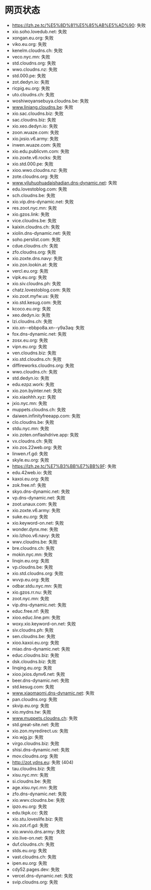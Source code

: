 # 网页状态
- https://lzh.ze.tc/%E5%8D%81%E5%85%AB%E5%AD%90: 失败
- xio.soho.lovedub.net: 失败
- xongan.eu.org: 失败
- viko.eu.org: 失败
- kenelm.cloudns.ch: 失败
- veco.nyc.mn: 失败
- std.cloudns.org: 失败
- wwo.cloudns.nz: 失败
- std.000.pe: 失败
- zot.dedyn.io: 失败
- ricpig.eu.org: 失败
- uto.cloudns.ch: 失败
- woshiwoyansebuya.cloudns.be: 失败
- www.liniang.cloudns.be: 失败
- xio.sac.cloudns.biz: 失败
- sac.cloudns.biz: 失败
- xio.xeo.dedyn.io: 失败
- zoon.wuaze.com: 失败
- xio.jxsio.v6.army: 失败
- inwen.wuaze.com: 失败
- xio.edu.publicvm.com: 失败
- xio.zoxte.v6.rocks: 失败
- xio.std.000.pe: 失败
- xioo.wwo.cloudns.nz: 失败
- zote.cloudns.org: 失败
- www.yiluhuohuadaishadian.dns-dynamic.net: 失败
- edu.lovestoblog.com: 失败
- sch.cloudns.be: 失败
- xio.vip.dns-dynamic.net: 失败
- res.zoot.nyc.mn: 失败
- xio.gzos.link: 失败
- vice.cloudns.be: 失败
- kaixin.cloudns.ch: 失败
- xiolin.dns-dynamic.net: 失败
- soho.perslist.com: 失败
- cdue.cloudns.ch: 失败
- zfo.cloudns.org: 失败
- xio.zoxte.dns.navy: 失败
- xio.zon.lookin.at: 失败
- vercl.eu.org: 失败
- vipk.eu.org: 失败
- xio.siv.cloudns.ph: 失败
- chatz.lovestoblog.com: 失败
- xio.zoot.myfw.us: 失败
- xio.std.kesug.com: 失败
- kcoco.eu.org: 失败
- xeo.dedyn.io: 失败
- lzi.cloudns.ch: 失败
- xio.xn--ebbpo8a.xn--y9a3aq: 失败
- fox.dns-dynamic.net: 失败
- zosx.eu.org: 失败
- vipn.eu.org: 失败
- ven.cloudns.biz: 失败
- xio.std.cloudns.ch: 失败
- diffireworks.cloudns.org: 失败
- wwo.cloudns.ch: 失败
- std.dedyn.io: 失败
- edu.ezpz.work: 失败
- xio.zon.byinter.net: 失败
- xio.xiaohhh.xyz: 失败
- jxio.nyc.mn: 失败
- muppets.cloudns.ch: 失败
- daiwen.infinityfreeapp.com: 失败
- clo.cloudns.be: 失败
- stdu.nyc.mn: 失败
- xio.zoten.onflashdrive.app: 失败
- vx.cloudns.ch: 失败
- xio.zos.22web.org: 失败
- linwen.rf.gd: 失败
- skyle.eu.org: 失败
- https://lzh.ze.tc/%E7%B3%BB%E7%BB%9F: 失败
- edu.42web.io: 失败
- kaxoi.eu.org: 失败
- zok.free.nf: 失败
- skyo.dns-dynamic.net: 失败
- vp.dns-dynamic.net: 失败
- zoot.unaux.com: 失败
- xio.zoxte.v6.army: 失败
- suke.eu.org: 失败
- xio.keyword-on.net: 失败
- wonder.dynx.me: 失败
- xio.lzhoo.v6.navy: 失败
- wwv.cloudns.be: 失败
- bre.cloudns.ch: 失败
- mokin.nyc.mn: 失败
- linqin.eu.org: 失败
- vp.cloudns.be: 失败
- xio.std.cloudns.org: 失败
- wvvp.eu.org: 失败
- odbar.stdu.nyc.mn: 失败
- xio.gzos.rr.nu: 失败
- zoot.nyc.mn: 失败
- vip.dns-dynamic.net: 失败
- educ.free.nf: 失败
- xioo.educ.line.pm: 失败
- woxy.xio.keyword-on.net: 失败
- siv.cloudns.ph: 失败
- sen.cloudns.be: 失败
- xioo.kaxoi.eu.org: 失败
- miao.dns-dynamic.net: 失败
- educ.cloudns.biz: 失败
- dsk.cloudns.biz: 失败
- linqing.eu.org: 失败
- xioo.jxios.dynv6.net: 失败
- beer.dns-dynamic.net: 失败
- std.kesug.com: 失败
- www.xiaomaomi.dns-dynamic.net: 失败
- pan.cloudns.org: 失败
- skvip.eu.org: 失败
- xio.mydns.tw: 失败
- www.muppets.cloudns.ch: 失败
- std.great-site.net: 失败
- xio.zon.myredirect.us: 失败
- xio.wjg.jp: 失败
- virgo.cloudns.biz: 失败
- shisi.dns-dynamic.net: 失败
- mov.cloudns.org: 失败
- http://zot.ydns.eu: 失败 (404)
- tau.cloudns.biz: 失败
- xisu.nyc.mn: 失败
- si.cloudns.be: 失败
- age.xisu.nyc.mn: 失败
- zfo.dns-dynamic.net: 失败
- xio.wwv.cloudns.be: 失败
- ipzo.eu.org: 失败
- edu.tkpk.cc: 失败
- xio.stu.loveslife.biz: 失败
- xio.zot.rf.gd: 失败
- xio.wwvio.dns.army: 失败
- xio.live-on.net: 失败
- duf.cloudns.ch: 失败
- stds.eu.org: 失败
- vast.cloudns.ch: 失败
- ipen.eu.org: 失败
- cdy52.pages.dev: 失败
- vercel.dns-dynamic.net: 失败
- svip.cloudns.org: 失败
